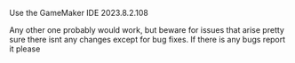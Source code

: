 Use the GameMaker IDE 2023.8.2.108

Any other one probably would work, but beware for issues that arise
pretty sure there isnt any changes except for bug fixes. If there is any bugs report it please
